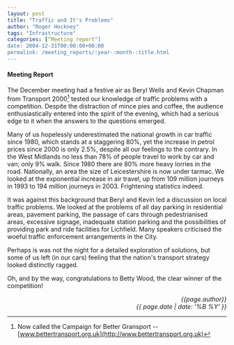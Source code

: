 ```yaml
---
layout: post
title: "Traffic and It's Problems"
author: "Roger Hockney"
tags: "Infrastructure"
categories: [“Meeting report"]
date: 2004-12-31T00:00:00+00:00
permalink: /meeting_reports/:year-:month-:title.html
---
```

#### Meeting Report ####

The December meeting had a festive air as Beryl Wells and Kevin Chapman from Transport 2000[^1] tested our knowledge of traffic problems with a competition. Despite the distraction of mince pies and coffee, the audience enthusiastically entered into the spirit of the evening, which had a serious edge to it when the answers to the questions emerged. 

Many of us hopelessly underestimated the national growth in car traffic since 1980, which stands at a staggering 80%, yet the increase in petrol prices since 2000 is only 2.5%, despite all our feelings to the contrary. In the West Midlands no less than 78% of people travel to work by car and van; only 9% walk. Since 1980 there are 80% more heavy lorries in the road. Nationally, an area the size of Leicestershire is now under tarmac. We looked at the exponential increase in air travel, up from 109 million journeys in 1993 to 194 million journeys in 2003. Frightening statistics indeed. 

It was against this background that Beryl and Kevin led a discussion on local traffic problems. We looked at the problems of all day parking in residential areas, pavement parking, the passage of cars through pedestrianised areas, excessive signage, inadequate station parking and the possibilities of providing park and ride facilities for Lichfield. Many speakers criticised the woeful traffic enforcement arrangements in the City. 

Perhaps is was not the night for a detailed exploration of solutions, but some of us left (in our cars) feeling that the nation's transport strategy looked distinctly ragged. 

Oh, and by the way, congratulations to Betty Wood, the clear winner of the competition! 

<p align="right"><i> {{page.author}} <br> {{ page.date | date: '%B %Y' }} </i></p>

[^1]: Now called the Campaign for Better Gransport -- [www.bettertransport.org.uk](http://www.bettertransport.org.uk)

